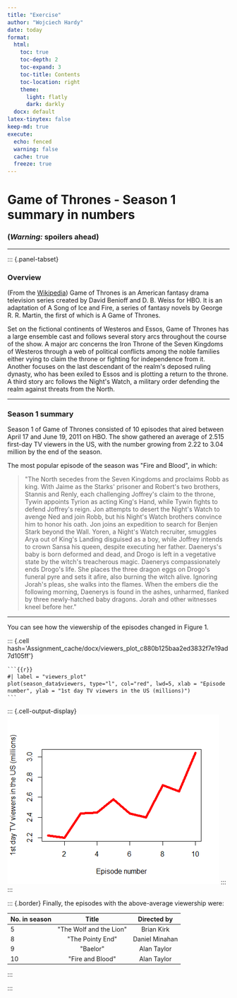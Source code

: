 ```yaml
---
title: "Exercise"
author: "Wojciech Hardy"
date: today
format: 
  html:
    toc: true
    toc-depth: 2
    toc-expand: 3
    toc-title: Contents
    toc-location: right
    theme:
      light: flatly
      dark: darkly
  docx: default
latex-tinytex: false
keep-md: true
execute:
  echo: fenced
  warning: false
  cache: true 
  freeze: true
---
```






# Game of Thrones - Season 1 summary in numbers

### **(*Warning:* spoilers ahead)**

------------------------------------------------------------------------

::: {.panel-tabset}

### Overview

(From the [Wikipedia](https://en.wikipedia.org/wiki/Game_of_Thrones#Premise)) Game of Thrones is an American fantasy drama television series created by David Benioff and D. B. Weiss for HBO. It is an adaptation of A Song of Ice and Fire, a series of fantasy novels by George R. R. Martin, the first of which is A Game of Thrones.

Set on the fictional continents of Westeros and Essos, Game of Thrones has a large ensemble cast and follows several story arcs throughout the course of the show. A major arc concerns the Iron Throne of the Seven Kingdoms of Westeros through a web of political conflicts among the noble families either vying to claim the throne or fighting for independence from it. Another focuses on the last descendant of the realm's deposed ruling dynasty, who has been exiled to Essos and is plotting a return to the throne. A third story arc follows the Night's Watch, a military order defending the realm against threats from the North.

------------------------------------------------------------------------

### Season 1 summary

Season 1 of Game of Thrones consisted of 10 episodes that aired between April 17 and June 19, 2011 on HBO. The show gathered an average of 2.515 first-day TV viewers in the US, with the number growing from 2.22 to 3.04 million by the end of the season.

The most popular episode of the season was "Fire and Blood", in which:

> "The North secedes from the Seven Kingdoms and proclaims Robb as king. With Jaime as the Starks' prisoner and Robert's two brothers, Stannis and Renly, each challenging Joffrey's claim to the throne, Tywin appoints Tyrion as acting King's Hand, while Tywin fights to defend Joffrey's reign. Jon attempts to desert the Night's Watch to avenge Ned and join Robb, but his Night's Watch brothers convince him to honor his oath. Jon joins an expedition to search for Benjen Stark beyond the Wall. Yoren, a Night's Watch recruiter, smuggles Arya out of King's Landing disguised as a boy, while Joffrey intends to crown Sansa his queen, despite executing her father. Daenerys's baby is born deformed and dead, and Drogo is left in a vegetative state by the witch's treacherous magic. Daenerys compassionately ends Drogo's life. She places the three dragon eggs on Drogo's funeral pyre and sets it afire, also burning the witch alive. Ignoring Jorah's pleas, she walks into the flames. When the embers die the following morning, Daenerys is found in the ashes, unharmed, flanked by three newly-hatched baby dragons. Jorah and other witnesses kneel before her."

------------------------------------------------------------------------

You can see how the viewership of the episodes changed in Figure 1.


::: {.cell hash='Assignment_cache/docx/viewers_plot_c880b125baa2ed3832f7e19ad7d105ff'}

````{.cell-code}
```{{r}}
#| label = "viewers_plot"
plot(season_data$viewers, type="l", col="red", lwd=5, xlab = "Episode number", ylab = "1st day TV viewers in the US (millions)")
```
````

::: {.cell-output-display}
![](Assignment_files/figure-docx/viewers_plot-1.png)
:::
:::



::: {.border}
Finally, the episodes with the above-average viewership were:

| No. in season |          Title          |  Directed by   |
|:--------------|:-----------------------:|:--------------:|
| 5             | "The Wolf and the Lion" |   Brian Kirk   |
| 8             |    "The Pointy End"     | Daniel Minahan |
| 9             |        "Baelor"         |  Alan Taylor   |
| 10            |    "Fire and Blood"     |  Alan Taylor   |
:::

:::


